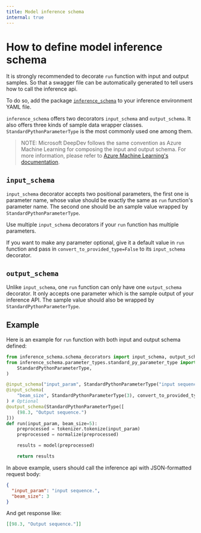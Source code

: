 ```yaml
---
title: Model inference schema
internal: true
---
```


# How to define model inference schema

It is strongly recommended to decorate `run` function with input and output samples. So that a swagger file can be automatically generated to tell users how to call the inference api.

To do so, add the package [`inference_schema`](https://pypi.org/project/inference-schema/) to your inference environment YAML file.

`inference_schema` offers two decorators `input_schema` and `output_schema`. It also offers three kinds of sample data wrapper classes. `StandardPythonParameterType` is the most commonly used one among them.

> NOTE: Microsoft DeepDev follows the same convention as Azure Machine Learning for composing the input and output schema. For more information, please refer to [Azure Machine Learning's documentation](https://docs.microsoft.com/en-us/azure/machine-learning/how-to-deploy-advanced-entry-script#automatically-generate-a-swagger-schema).

## `input_schema`

`input_schema` decorator accepts two positional parameters, the first one is parameter name, whose value should be exactly the same as `run` function's parameter name. The second one should be an sample value wrapped by `StandardPythonParameterType`.

Use multiple `input_schema` decorators if your `run` function has multiple parameters.

If you want to make any parameter optional, give it a default value in `run` function and pass in `convert_to_provided_type=False` to its `input_schema` decorator.

## `output_schema`

Unlike `input_schema`, one `run` function can only have one `output_schema` decorator. It only accepts one parameter which is the sample output of your inference API. The sample value should also be wrapped by `StandardPythonParameterType`.

## Example

Here is an example for `run` function with both input and output schema defined:

```python
from inference_schema.schema_decorators import input_schema, output_schema
from inference_schema.parameter_types.standard_py_parameter_type import (
    StandardPythonParameterType,
)

@input_schema("input_param", StandardPythonParameterType("input sequence.")) # Mandatory
@input_schema(
    "beam_size", StandardPythonParameterType(3), convert_to_provided_type=False
) # Optional
@output_schema(StandardPythonParameterType([
    (98.3, "Output sequence.")
]))
def run(input_param, beam_size=5):
    preprocessed = tokenizer.tokenize(input_param)
    preprocessed = normalize(preprocessed)

    results = model(preprocessed)

    return results
```

In above example, users should call the inference api with JSON-formatted request body:

```json
{
  "input_param": "input sequence.",
  "beam_size": 3
}
```

And get response like:

```json
[[98.3, "Output sequence."]]
```
